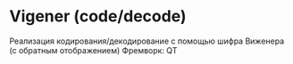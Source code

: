 # Vigener (code/decode)
Реализация кодирования/декодирование с помощью шифра Виженера (с обратным отображением) 
Фремворк: QT
